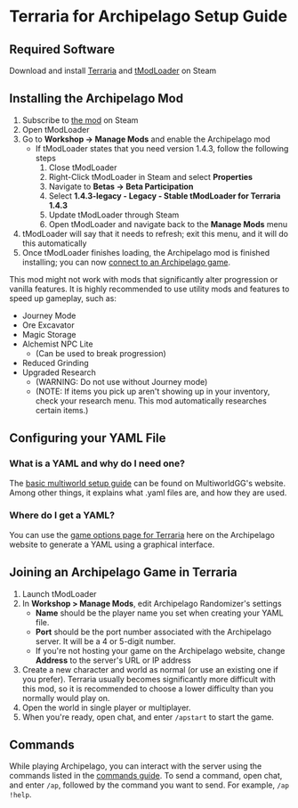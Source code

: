 # Terraria for Archipelago Setup Guide

## Required Software

Download and install [Terraria](https://store.steampowered.com/app/105600/Terraria/)
and [tModLoader](https://store.steampowered.com/app/1281930/tModLoader/) on Steam

## Installing the Archipelago Mod

1. Subscribe to [the mod](https://steamcommunity.com/sharedfiles/filedetails/?id=2922217554) on Steam
2. Open tModLoader
3. Go to **Workshop -> Manage Mods** and enable the Archipelago mod
   - If tModLoader states that you need version 1.4.3, follow the following steps
     1. Close tModLoader
     2. Right-Click tModLoader in Steam and select **Properties**
     3. Navigate to **Betas -> Beta Participation**
     4. Select **1.4.3-legacy - Legacy - Stable tModLoader for Terraria 1.4.3**
     5. Update tModLoader through Steam
     6. Open tModLoader and navigate back to the **Manage Mods** menu
4. tModLoader will say that it needs to refresh; exit this menu, and it will do this automatically
5. Once tModLoader finishes loading, the Archipelago mod is finished installing; you can now 
[connect to an Archipelago game](#joining-an-archipelago-game-in-terraria).

This mod might not work with mods that significantly alter progression or vanilla features. It is
highly recommended to use utility mods and features to speed up gameplay, such as:

- Journey Mode
- Ore Excavator
- Magic Storage
- Alchemist NPC Lite
    - (Can be used to break progression)
- Reduced Grinding
- Upgraded Research
    - (WARNING: Do not use without Journey mode)
    - (NOTE: If items you pick up aren't showing up in your inventory, check your research menu. This mod automatically researches certain items.)

## Configuring your YAML File

### What is a YAML and why do I need one?

The [basic multiworld setup guide](/tutorial/MultiworldGG/setup/en) can be found on MultiworldGG's website. Among other things, it explains what .yaml 
files are, and how they are used.

### Where do I get a YAML?

You can use the [game options page for Terraria](/games/Terraria/player-options) here
on the Archipelago website to generate a YAML using a graphical interface.

## Joining an Archipelago Game in Terraria

1. Launch tModLoader
2. In **Workshop > Manage Mods**, edit Archipelago Randomizer's settings
    - **Name** should be the player name you set when creating your YAML file.
    - **Port** should be the port number associated with the Archipelago server. It will be a 4 or 5-digit number.
    - If you're not hosting your game on the Archipelago website, change **Address** to the server's URL or IP address
3. Create a new character and world as normal (or use an existing one if you prefer). Terraria usually becomes 
significantly more difficult with this mod, so it is recommended to choose a lower difficulty than you normally would
play on.
4. Open the world in single player or multiplayer.
5. When you're ready, open chat, and enter `/apstart` to start the game.
   
## Commands

While playing Archipelago, you can interact with the server using the commands listed in the
[commands guide](/tutorial/MultiworldGG/commands/en). To send a command, open chat, and enter `/ap`,
followed by the command you want to send. For example, `/ap !help`.
